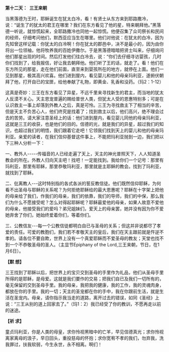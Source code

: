 **第十二天：  三王来朝**

当黑落德为王时，耶稣诞生在犹太白冷，看！有贤士从东方来到耶路撒冷，说：“诞生了的犹太的君王在哪里？我们在东方看见了他的星，特来朝拜他。”黑落德一听说，就惊慌起来，全耶路撒冷也同他一起惊慌。他便召集了众司祭长和民间的经师，仔细考问他们，默西亚应当生在哪里。他们对他说：在犹太的白冷，因为先知曾这样记载：你犹太的白冷啊！你在犹太的郡邑中，决不是最小的，因为由你将出一位领袖，他将牧养我的百姓伊撒尔。于是黑落德暗暗把贤士叫来，仔细询问他们那星出现的时间。然后打发他们往白冷去，说：“你们去仔细寻访婴孩，几时你们找到了，给我报信，好让我去朝拜他。他们听了王的话，就走了。看！他们在东方所见的那星，走在他们前面，直至来到婴孩所在的地方，就停在上面。他们一见到那星，极其高兴欢喜。他们进到屋内，看见婴儿和他的母亲玛利亚，遂俯伏朝拜了他，打开自已的宝匣，给他奉献了礼物，即黄金、乳香和没药。（玛2：1-12）

这真是奇妙：三王在东方看见了异星，不远千里来寻找新生的君主，而当地的犹太人反漠不关心。天主恩宠普遍的赐给普世人类，但犹太人受的恩惠特别多；可是在认识救主一事上却落到外教人之后，真是可怜。三王为寻找救主下了相当的辛苦，但是天主不负苦心人，他们终究是找着了；找到救主以后，他们高兴，绝不理会过去的苦劳。请大家注意圣经上的话：他们进到屋内，看见婴儿同他的母亲玛利亚，这就是三王的收获，也是他们的目的。信德的光，就是我们的异星，超过我们的知识，也超过我们的明悟，我们跟着它走吧！它领我们找到天上的婴儿和他的母亲玛利亚。亲爱的读者，在我们信仰基督这件事上，不能把玛利亚抛到一边，我们把以下三种人分析一下：

一、教外人-----传福音的人已经走遍了天上，天主的神光普照天下，人人知道圣教会的所在。外教人归向天主吧！找吧！一定能找到。我给你们一个记号：那里有玛利亚，那里有耶稣，那里恭敬玛利亚，那里就是主耶稣的教会。找到了玛利亚，就找到了耶稣。

二、仳离教人---这时特别指的各式各派的誓反教信徒。他们既然信仰耶稣，为何看不出圣母与耶稣的关系呢？为何拒绝耶稣给的最大恩惠呢？耶稣在十字架上把他的母亲给了我们，作我们的母亲，我们的依靠，我们的导师，我们的中保，那么我们为什么不愿接受呢？怎么对得起耶稣呢？耶稣最爱他的母亲，如果人故意不爱他的母亲，他接受我们的爱吗？弟兄姐妹们，爱天上的母亲罢，她并没有因为你不爱她弃舍了你们，她始终爱着你们，等着你们。

三、公教信友---每一个公教信徒都明白自已与圣母的关系；但这并非说都尽了孝爱的责任。可爱的教胞们，我们若不孝敬天主的皇后，我们在天主跟前就是忤逆不孝的。请各位不要自欺，世界上没有一个真爱耶稣而不爱圣母的教友；天堂也找不到一个不恭敬圣母的圣人。（主显节Epiphany of the Lord,三王来朝，节日，在1月6日）。

**【默 想】**

三王找到了耶稣以后，把世界上的宝贝交到圣母的手里作为礼品，他们从圣母手里所得的是耶稣，是母爱。这就是我们要作的交易；把我们自已及我们一切所有的，毫无保留的交到圣母手里。我的母亲，我把我的健康，我的工作，我的灵魂肉身，都放在你的手里。我的一切；天主的圣宠都在你的手中，我在你跟前生活，就是生活在圣宠内。母亲，请你指示我当走的道路，离开过去的错误，如同《圣经》上说：“三王从别的道上回家去了。”（玛1：2）我已经受了你的教训，不愿再走以前的迷途。

**【祈 求】**

童贞玛利亚，你是人类的母皇，求你怜视黑暗中的亡羊，早见信德真光；求你怜视离家离母的浪子，早日回头，重投慈母的怀抱；求你宽宥不孝的我们，勿弃我，洗我罪过，扶我软弱，今生永世，永不相离。啊们！